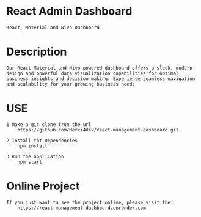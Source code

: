 # React Admin Dashboard
    React, Material and Nivo Dashboard

# Description
    Our React Material and Nivo-powered dashboard offers a sleek, modern design and powerful data visualization capabilities for optimal business insights and decision-making. Experience seamless navigation and scalability for your growing business needs


# USE
    1 Make a git clone from the url
        https://github.com/Merci4dev/react-management-dashboard.git

    2 Install tht Dependencies
        npm install 
    
    3 Run the application
        npm start

    
# Online Project
    If you just want to see the project online, please visit the:
        https://react-management-dashboard.onrender.com